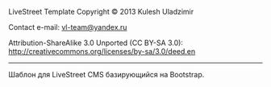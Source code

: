 LiveStreet Template
Copyright © 2013 Kulesh Uladzimir

Contact e-mail: vl-team@yandex.ru

Attribution-ShareAlike 3.0 Unported (CC BY-SA 3.0):
http://creativecommons.org/licenses/by-sa/3.0/deed.en

------------------------------------------------------

Шаблон для LiveStreet CMS базирующийся на Bootstrap.
